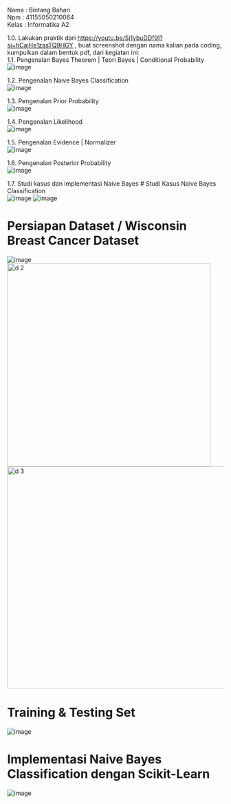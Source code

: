 Nama : Bintang Bahari <br>
Npm : 41155050210064 <br>
Kelas : Informatika A2 <br>

1.0.	Lakukan praktik dari https://youtu.be/Sj1ybuDDf9I?si=hCajHe1zasTQ9HGY , buat screenshot dengan nama kalian pada coding, kumpulkan dalam bentuk pdf, dari kegiatan ini: <br>
1.1.	Pengenalan Bayes Theorem | Teori Bayes | Conditional Probability <br>
![image](https://github.com/user-attachments/assets/91d662b7-26a6-4238-b666-1350897d022d)

1.2.	Pengenalan Naive Bayes Classification <br>
 ![image](https://github.com/user-attachments/assets/33297b3e-88a1-4dd1-93fe-b059bd739726)

1.3.	Pengenalan Prior Probability <br>
![image](https://github.com/user-attachments/assets/4aa12cab-32ad-4341-9f65-2f8c1aed1be7)

1.4.	Pengenalan Likelihood <br>
 ![image](https://github.com/user-attachments/assets/42c94bcb-1092-461d-9693-835357c26404)

1.5.	Pengenalan Evidence | Normalizer <br>
![image](https://github.com/user-attachments/assets/a4649ce2-c7a2-4ce1-914e-f7d76dbb3542)

1.6.	Pengenalan Posterior Probability <br>
 ![image](https://github.com/user-attachments/assets/372223be-cab1-4832-b05d-f19238f8ff72)
 
1.7.	Studi kasus dan implementasi Naive Bayes # Studi Kasus Naive Bayes Classification <br>
![image](https://github.com/user-attachments/assets/bf9d1189-aced-485d-b0c1-044888fe64d0)
![image](https://github.com/user-attachments/assets/449c107a-6bd7-4614-be73-a60ab01b82f8)

# Persiapan Dataset / Wisconsin Breast Cancer Dataset <br>
 ![image](https://github.com/user-attachments/assets/90d40eca-2dd2-4387-83d0-e2b8b8e7af9c)
<img width="473" alt="d 2" src="https://github.com/user-attachments/assets/02ba40e6-b255-4545-823c-2e6a849f86a7">
<img width="516" alt="d 3" src="https://github.com/user-attachments/assets/e04fd70d-6db7-4aaa-ad82-5fe97e7994cc">

# Training & Testing Set <br>
![image](https://github.com/user-attachments/assets/047ad98c-a04e-4970-b176-a788d5970738)

# Implementasi Naive Bayes Classification dengan Scikit-Learn <br>
 ![image](https://github.com/user-attachments/assets/0fe1a7e6-b3e5-4ec5-8913-cd0d5c53fccd)

